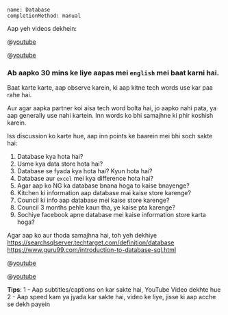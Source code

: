 ```ngMeta
name: Database
completionMethod: manual
```

Aap yeh videos dekhein:

@[youtube](ygajZOV5DXo)

@[youtube](oEJMJuFD204)

### Ab aapko 30 mins ke liye aapas mei `english` mei baat karni hai.
Baat karte karte, aap observe karein, ki aap kitne tech words use kar paa rahe hai.

Aur agar aapka partner koi aisa tech word bolta hai, jo aapko nahi pata, ya aap generally use nahi kartein. Inn words ko bhi samajhne ki phir koshish karein.

Iss discussion ko karte hue, aap inn points ke baarein mei bhi soch sakte hai:

1. Database kya hota hai?
2. Usme kya data store hota hai?
3. Database se fyada kya hota hai? Kyun hota hai?
4. Database aur `excel` mei kya difference hota hai?
5. Agar aap ko NG ka database bnana hoga to kaise bnayenge?
6. Kitchen ki information aap database mai kaise store karenge?
7. Council ki info aap database mei kaise store karenge?
8. Council 3 months pehle kaun tha, ye kaise pta karenge?
9. Sochiye facebook apne database mei kaise information store karta hoga?


Agar aap ko aur thoda samajhna hai, toh yeh dekhiye
 https://searchsqlserver.techtarget.com/definition/database
 https://www.guru99.com/introduction-to-database-sql.html

@[youtube](d8ByCh-BouQ)

@[youtube](RZlHfbtO2C4)

**Tips**:
1 - Aap subtitles/captions on kar sakte hai, YouTube Video dekhte hue
2 - Aap speed kam ya jyada kar sakte hai, video ke liye, jisse ki aap acche se dekh payein
